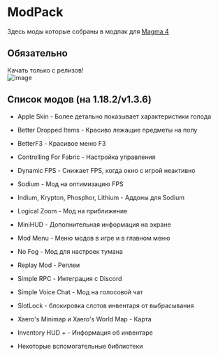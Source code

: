 # ModPack

Здесь моды которые собраны в модпак для [Magma 4](https://magma4.ml)

## Обязательно

Качать только с релизов!  
![image](https://user-images.githubusercontent.com/71085027/147647076-c593e928-7949-4e75-a227-49f782a8f08f.png)

## Список модов (на 1.18.2/v1.3.6)

* Apple Skin - Более детально показывает характеристики голода

* Better Dropped Items - Красиво лежащие предметы на полу

* BetterF3 - Красивое меню F3

* Controlling For Fabric - Настройка управления

* Dynamic FPS - Снижает FPS, когда окно с игрой неактивно

* Sodium - Мод на оптимизацию FPS

* Indium, Krypton, Phosphor, Lithium - Аддоны для Sodium

* Logical Zoom - Мод на приближение

* MiniHUD - Дополнительная информация на экране

* Mod Menu - Меню модов в игре и в главном меню

* No Fog - Мод для настроек тумана

* Replay Mod - Реплеи

* Simple RPC - Интеграция с Discord

* Simple Voice Chat - Мод на голосовой чат

* SlotLock - блокировка слотов инвентаря от выбрасывания

* Xaero's Minimap и Xaero's World Map - Карта

* Inventory HUD + - Информация об инвентаре

* Некоторые вспомогательные библиотеки
